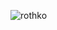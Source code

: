 ![rothko](https://github.com/LeulAdugna/Frontend/assets/59286318/771cd528-245e-4308-b622-269fa401adde)
